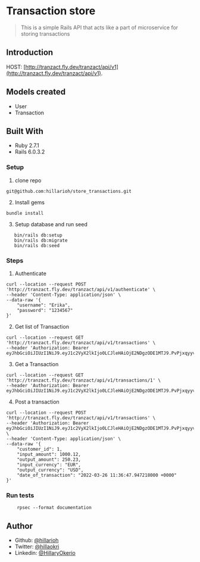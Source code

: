 # Transaction store

> This is a simple Rails API that acts like a part of microservice for storing transactions

## Introduction

HOST: [http://tranzact.fly.dev/tranzact/api/v1](http://tranzact.fly.dev/tranzact/api/v1).

## Models created

- User
- Transaction

## Built With

- Ruby 2.7.1
- Rails 6.0.3.2

### Setup

1. clone repo

```
git@github.com:hillarioh/store_transactions.git
```

2. Install gems

```
bundle install
```

3. Setup database and run seed

```
   bin/rails db:setup
   bin/rails db:migrate
   bin/rails db:seed
```

### Steps

1. Authenticate

```
curl --location --request POST 'http://tranzact.fly.dev/tranzact/api/v1/authenticate' \
--header 'Content-Type: application/json' \
--data-raw '{
    "username": "Erika",
    "password": "1234567"
}'
```

2. Get list of Transaction

```
curl --location --request GET 'http://tranzact.fly.dev/tranzact/api/v1/transactions' \
--header 'Authorization: Bearer eyJhbGciOiJIUzI1NiJ9.eyJ1c2VyX2lkIjo0LCJleHAiOjE2NDgzODE1MTJ9.PvPjxqyyvYYD69uwsC43eYpiTXLZT4q3FBTnKs6tz7Y'
```

3. Get a Transaction

```
curl --location --request GET 'http://tranzact.fly.dev/tranzact/api/v1/transactions/1' \
--header 'Authorization: Bearer eyJhbGciOiJIUzI1NiJ9.eyJ1c2VyX2lkIjo0LCJleHAiOjE2NDgzODE1MTJ9.PvPjxqyyvYYD69uwsC43eYpiTXLZT4q3FBTnKs6tz7Y'
```

4. Post a transaction

```
curl --location --request POST 'http://tranzact.fly.dev/tranzact/api/v1/transactions' \
--header 'Authorization: Bearer eyJhbGciOiJIUzI1NiJ9.eyJ1c2VyX2lkIjo0LCJleHAiOjE2NDgzODE1MTJ9.PvPjxqyyvYYD69uwsC43eYpiTXLZT4q3FBTnKs6tz7Y' \
--header 'Content-Type: application/json' \
--data-raw '{
    "customer_id": 1,
    "input_amount": 1000.12,
    "output_amount": 250.23,
    "input_currency": "EUR",
    "output_currency": "USD",
    "date_of_transaction": "2022-03-26 11:36:47.947218000 +0000"
}'
```

### Run tests

```
    rpsec --format documentation
```

## Author

- Github: [@hillarioh](https://github.com/hillarioh)
- Twitter: [@hillaokri](https://twitter.com/hillaokri)
- Linkedin: [@HillaryOkerio](https://www.linkedin.com/in/hillaryokerio/)
